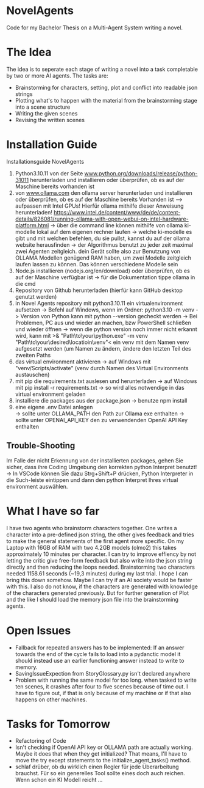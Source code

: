 # NovelAgents
 Code for my Bachelor Thesis on a Multi-Agent System writing a novel.
 
 # The Idea
 The idea is to seperate each stage of writing a novel into a task completable by two or more AI agents. 
 The tasks are: 
 - Brainstorming for characters, setting, plot and conflict into readable json strings
 - Plotting what's to happen with the material from the brainstorming stage into a scene structure
 - Writing the given scenes
 - Revising the written scenes

 # Installation Guide
 Installationsguide NovelAgents

1. Python3.10.11 von der Seite www.python.org/downloads/release/python-31011 herunterladen und installieren oder überprüfen, ob es auf der Maschine bereits vorhanden ist
2. von www.ollama.com den ollama server herunterladen und installieren oder überprüfen, ob es auf der Maschine bereits Vorhanden ist 
    --> aufpassen mit Intel GPUs! Hierfür ollama mithilfe dieser Anweisung herunterladen! https://www.intel.de/content/www/de/de/content-details/826081/running-ollama-with-open-webui-on-intel-hardware-platform.html
	-> über die command line können mithilfe von ollama ki-modelle lokal auf dem eigenen rechner laufen
	-> welche ki-modelle es gibt und mit welchen befehlen, du sie pullst, kannst du auf der ollama website herausfinden
	-> der Algorithmus benutzt zu jeder zeit maximal zwei Agenten zeitgleich. dein Gerät sollte also zur Benutzung von OLLAMA Modellen genügend RAM haben, um zwei Modelle zeitgleich laufen lassen zu können. Das können verschiedene Modelle sein
3. Node.js installieren (nodejs.org/en/download) oder überprüfen, ob es auf der Maschine verfügbar ist 
	-> für die Dokumentation tippe ollama in die cmd
4. Repository von Github herunterladen (hierfür kann GitHub desktop genutzt werden)
5. in Novel Agents repository mit python3.10.11 ein virtualenvironment aufsetzen 
	-> Befehl auf Windows, wenn im Ordner: python3.10 -m venv
		-> Version von Python kann mit python --version gecheckt werden
		-> Bei Problemen, PC aus und wieder an machen, bzw PowerShell schließen und wieder öffnen
		-> wenn die python version noch immer nicht erkannt wird, kann mit >& "Path\to\your\python.exe" -m venv "Path\to\your\desired\locatioin\venv"< ein venv mit dem Namen venv aufgesetzt werden (um Namen zu ändern, ändere den letzten Teil des zweiten Paths
6. das virtual environment aktivieren
	-> auf Windows mit "venv/Scripts/activate" (venv durch Namen des Virtual Environments austauschen)
7. mit pip die requirements.txt auslesen und herunterladen
	-> auf Windows mit pip install -r requirements.txt
		-> so wird alles notwendige in das virtual environment geladen
8. installiere die packages aus der package.json
	-> benutze npm install
9. eine eigene .env Datei anlegen	
	-> sollte unter OLLAMA_PATH den Path zur Ollama exe enthalten
	-> sollte unter OPENAI_API_KEY den zu verwendenden OpenAI API Key enthalten

## Trouble-Shooting
Im Falle der nicht Erkennung von der installierten packages, gehen Sie sicher, dass ihre Coding Umgebung den korrekten python Interpret benutzt! 
	-> In VSCode können Sie dazu Strg+Shift+P drücken, Python Interpreter in die Such-leiste eintippen und dann den python Interpret Ihres virtual environment auswählen.



 # What I have so far
 I have two agents who brainstorm characters together. One writes a character into a pre-defined json string, 
 the other gives feedback and tries to make the general statements of the first agent more specific. 
 On my Laptop with 16GB of RAM with two 4.2GB models (olmo2) this takes approximately 10 minutes per character. 
 I can try to improve effiency by not letting the critic give free-form feedback but also write into the json 
 string directly and then reducing the loops needed. 
 Brainstorming two characters needed 1158.61 seconds (~19,3 minutes) during my last trial. I hope I can bring this down somehow. 
 Maybe I can try if an AI society would be faster with this. 
 I also do not know, if the characters are generated with knowledge of the characters generated previously. But for further generation
 of Plot and the like I should load the memory json file into the brainstorming agents. 

 # Open Issues
 - Fallback for repeated answers has to be implemented: If an answer towards the end of the cycle fails to load into a pydanctic model it should instead use an earlier functioning answer instead to write to memory.
 - SavingIssueExpection from StoryGlossary.py isn't declared anywhere 
 - Problem with running the same model for too long. when tasked to write ten scenes, it crashes after four to five scenes because of time out. I have to figure out, if that is only because of my machine or if that also happens on other machines. 
 
 # Tasks for Tomorrow
 - Refactoring of Code
 - Isn't checking if OpenAI API key or OLLAMA path are actually working. Maybe it does that when they get initialized? That means, I'll have to move the try except statements to the initialize_agent_tasks() method. 
- schlaf drüber, ob du wirklich einen Regler für jede Überarbeitung brauchst. Für so ein generelles Tool sollte eines doch auch reichen. Wenn schon ein KI Modell reicht ...